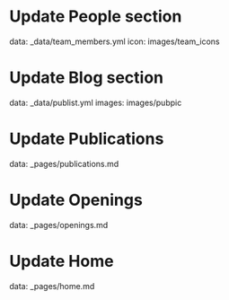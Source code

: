 # Update People section

data: _data/team_members.yml
icon: images/team_icons

# Update Blog section

data: _data/publist.yml
images: images/pubpic

# Update Publications

data: _pages/publications.md

# Update Openings

data: _pages/openings.md

# Update Home

data: _pages/home.md